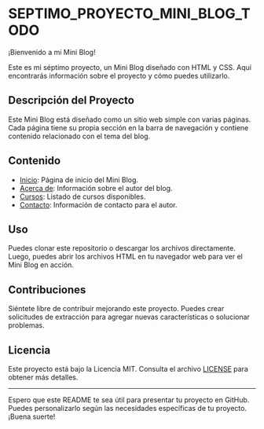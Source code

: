 # SEPTIMO_PROYECTO_MINI_BLOG_TODO

¡Bienvenido a mi Mini Blog!

Este es mi séptimo proyecto, un Mini Blog diseñado con HTML y CSS. Aquí encontrarás información sobre el proyecto y cómo puedes utilizarlo.

## Descripción del Proyecto

Este Mini Blog está diseñado como un sitio web simple con varias páginas. Cada página tiene su propia sección en la barra de navegación y contiene contenido relacionado con el tema del blog.

## Contenido

- [Inicio](index.html): Página de inicio del Mini Blog.
- [Acerca de](acerca.html): Información sobre el autor del blog.
- [Cursos](cursos.html): Listado de cursos disponibles.
- [Contacto](contactos.html): Información de contacto para el autor.

## Uso

Puedes clonar este repositorio o descargar los archivos directamente. Luego, puedes abrir los archivos HTML en tu navegador web para ver el Mini Blog en acción.

## Contribuciones

Siéntete libre de contribuir mejorando este proyecto. Puedes crear solicitudes de extracción para agregar nuevas características o solucionar problemas.

## Licencia

Este proyecto está bajo la Licencia MIT. Consulta el archivo [LICENSE](LICENSE) para obtener más detalles.

---

Espero que este README te sea útil para presentar tu proyecto en GitHub. Puedes personalizarlo según las necesidades específicas de tu proyecto. ¡Buena suerte!
